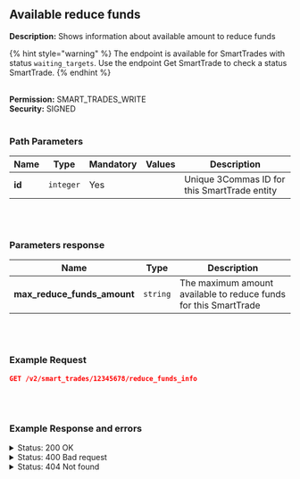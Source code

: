 ## Available reduce funds<br>

**Description:** Shows information about available amount to reduce funds<br>

{% hint style="warning" %}
The endpoint is available for SmartTrades with status `waiting_targets`. Use the endpoint Get SmartTrade to check a status SmartTrade.
{% endhint %}<br>
<br>

**Permission:** SMART_TRADES_WRITE<br>
**Security:** SIGNED<br>
<br>

### Path Parameters<br>

| Name | Type |	Mandatory |	Values	| Description|
|------|------|-----------|-----------------|------------|
|**id**  | `integer`	| Yes |  | Unique 3Commas ID for this SmartTrade entity |

<br>
<br>

### Parameters response<br>
| Name | Type |	Description|
|------|------|------------|
|**max_reduce_funds_amount**| `string`| The maximum amount available to reduce funds for this SmartTrade |

<br>
<br>

### Example Request<br>
```json
GET /v2/smart_trades/12345678/reduce_funds_info
```
<br>
<br>

### Example Response and errors<br>

<details>
<summary>Status: 200 OK</summary><br>

```json
{
    "max_reduce_funds_amount": "28.819532219570405727923627685"
}

```
</details>

<details>

<summary>Status: 400 Bad request</summary><br>

```json
{
    "error": "Wrong param(s)",
    "error_description": "Reduce funds is not allowed in the current status"
}
```
</details>
<details>

<summary>Status: 404 Not found</summary><br>

```json
{
    "error": "Not found",
    "error_description": "Smart Trade not found"
}
```
</details>